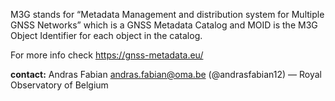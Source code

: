 M3G stands for “Metadata Management and distribution system for Multiple GNSS Networks”
which is a GNSS Metadata Catalog and MOID is the M3G Object Identifier for each object in the catalog.

For more info check https://gnss-metadata.eu/

**contact:** Andras Fabian <andras.fabian@oma.be> (@andrasfabian12) — Royal Observatory of Belgium 
